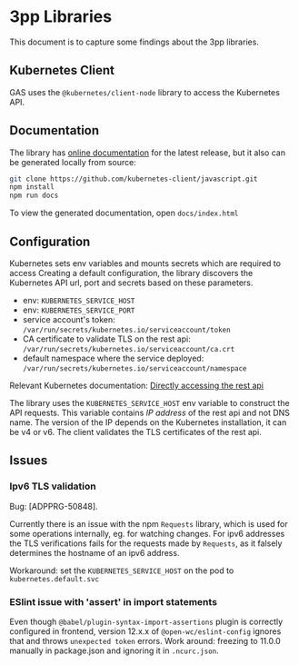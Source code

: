 # 3pp Libraries

This document is to capture some findings about the 3pp libraries.

## Kubernetes Client

GAS uses the `@kubernetes/client-node` library to access the Kubernetes API.

## Documentation

The library has [online documentation](https://kubernetes-client.github.io/javascript/)
for the latest release, but it also can be generated locally from source:

```bash
git clone https://github.com/kubernetes-client/javascript.git
npm install
npm run docs
```

To view the generated documentation, open `docs/index.html`

## Configuration

Kubernetes sets env variables and mounts secrets which are required to access
Creating a default configuration, the library discovers the Kubernetes API url, port and secrets
based on these parameters.

- env: `KUBERNETES_SERVICE_HOST`
- env: `KUBERNETES_SERVICE_PORT`
- service account's token: `/var/run/secrets/kubernetes.io/serviceaccount/token`
- CA certificate to validate TLS on the rest api: `/var/run/secrets/kubernetes.io/serviceaccount/ca.crt`
- default namespace where the service deployed: `/var/run/secrets/kubernetes.io/serviceaccount/namespace`

Relevant Kubernetes documentation: [Directly accessing the rest api](https://kubernetes.io/docs/tasks/administer-cluster/access-cluster-api/#directly-accessing-the-rest-api-1)

The library uses the `KUBERNETES_SERVICE_HOST` env variable to construct the API requests.
This variable contains _IP address_ of the rest api and not DNS name. The version of the IP
depends on the Kubernetes installation, it can be v4 or v6.
The client validates the TLS certificates of the rest api.

## Issues

### Ipv6 TLS validation

Bug: [ADPPRG-50848].

Currently there is an issue with the npm `Requests` library, which is used for some operations internally,
eg. for watching changes.
For ipv6 addresses the TLS verifications fails for the requests made by `Requests`, as it falsely
determines the hostname of an ipv6 address.

Workaround: set the `KUBERNETES_SERVICE_HOST` on the pod to `kubernetes.default.svc`

### ESlint issue with 'assert' in import statements

Even though `@babel/plugin-syntax-import-assertions` plugin is correctly configured in frontend,
version 12.x.x of `@open-wc/eslint-config` ignores that and throws `unexpected token` errors.
Work around: freezing to 11.0.0 manually in package.json and ignoring it in `.ncurc.json`.

